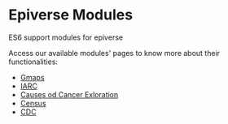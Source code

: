 # Epiverse Modules
ES6 support modules for epiverse

Access our available modules' pages to know more about their functionalities:
- [Gmaps](https://epiverse.github.io/modules/gmaps/)
- [IARC](https://epiverse.github.io/modules/iarc/)
- [Causes od Cancer Exloration](https://epiverse.github.io/modules/iarc-monographs/)
- [Census](https://epiverse.github.io/modules/census/)
- [CDC](https://epiverse.github.io/modules/cdc/)
